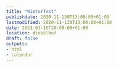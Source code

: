 ```yaml
---
title: "Winterfest"
publishdate: 2020-11-130T13:00:00+01:00
lastmodified: 2020-11-130T13:00:00+01:00
date: 2021-01-16T20:00:00+01:00
location: dinkelhof
draft: false
outputs:
- html
- calendar
---
```

